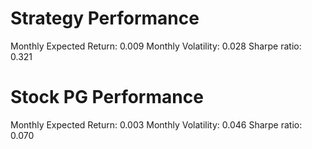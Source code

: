 # Strategy Performance
Monthly Expected Return: 0.009
Monthly Volatility: 0.028
Sharpe ratio: 0.321
# Stock PG Performance
Monthly Expected Return: 0.003
Monthly Volatility: 0.046
Sharpe ratio: 0.070
